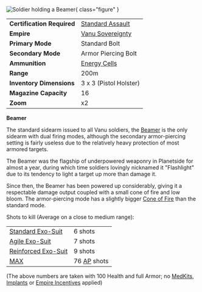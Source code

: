 ![ Soldier holding a
Beamer](../images/PSScreenShot0293.jpg){ class="figure" }

|                            |                                                           |
| -------------------------- | --------------------------------------------------------- |
| **Certification Required** | [Standard Assault](../certifications/Standard_Assault.md) |
| **Empire**                 | [Vanu Sovereignty](../etc/Vanu_Sovereignty.md)            |
| **Primary Mode**           | Standard Bolt                                             |
| **Secondary Mode**         | Armor Piercing Bolt                                       |
| **Ammunition**             | [Energy Cells](../ammunition/Energy_Cell.md)              |
| **Range**                  | 200m                                                      |
| **Inventory Dimensions**   | 3 x 3 (Pistol Holster)                                    |
| **Magazine Capacity**      | 16                                                        |
| **Zoom**                   | x2                                                        |

**Beamer**

The standard sidearm issued to all Vanu soldiers, the [Beamer](Beamer.md) is the
only sidearm with dual firing modes, although the secondary armor-piercing
setting is fairly useless due to the relatively heavy protection of most armored
targets.

The Beamer was the flagship of underpowered weaponry in Planetside for almost a
year, during which time soldiers lovingly nicknamed it "Flashlight" due to its
tendency to light a target up more than damage it.

Since then, the Beamer has been powered up considerably, giving it a respectable
damage output coupled with a small cone of fire and low bloom. The
armor-piercing mode has a slightly bigger
[Cone of Fire](../terminology/Cone_of_fire.md) than the standard mode.

Shots to kill (Average on a close to medium range):

|                                                        |                                                 |
| ------------------------------------------------------ | ----------------------------------------------- |
| [Standard Exo-Suit](../armor/Standard_Exo-Suit.md)     | 6 shots                                         |
| [Agile Exo-Suit](../armor/Agile_Exo-Suit.md)           | 7 shots                                         |
| [Reinforced Exo-Suit](../armor/Reinforced_Exo-Suit.md) | 9 shots                                         |
| [MAX](../armor/Mechanized_Assault_Exo-Suit.md)         | 76 [AP](../terminology/Armor_Piercing.md) shots |

(The above numbers are taken with 100 Health and full Armor; no
[MedKits](../items/MedKit.md), [Implants](../implants/Implants.md) or
[Empire Incentives](../etc/Empire_Incentives.md) applied)
